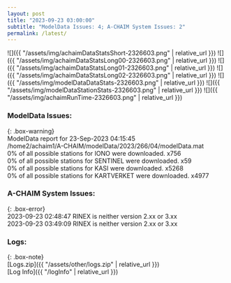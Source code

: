 ```yaml
---
layout: post
title: "2023-09-23 03:00:00"
subtitle: "ModelData Issues: 4; A-CHAIM System Issues: 2"
permalink: /latest/
---
```


![]({{ "/assets/img/achaimDataStatsShort-2326603.png" | relative_url }})
![]({{ "/assets/img/achaimDataStatsLong00-2326603.png" | relative_url }})
![]({{ "/assets/img/achaimDataStatsLong01-2326603.png" | relative_url }})
![]({{ "/assets/img/achaimDataStatsLong02-2326603.png" | relative_url }})
![]({{ "/assets/img/modelDataDataStats-2326603.png" | relative_url }})
![]({{ "/assets/img/modelDataStationStats-2326603.png" | relative_url }})
![]({{ "/assets/img/achaimRunTime-2326603.png" | relative_url }})


### ModelData Issues:  
  
{: .box-warning}  
 ModelData report for 23-Sep-2023 04:15:45   
 /home2/achaim1/A-CHAIM/modelData/2023/266/04/modelData.mat   
 0% of all possible stations for IONO were downloaded. x756   
 0% of all possible stations for SENTINEL were downloaded. x59   
 0% of all possible stations for KASI were downloaded. x5268   
 0% of all possible stations for KARTVERKET were downloaded. x4977   
  
### A-CHAIM System Issues:  
  
{: .box-error}  
2023-09-23 02:48:47 RINEX is neither version 2.xx or 3.xx  
2023-09-23 03:49:09 RINEX is neither version 2.xx or 3.xx  

### Logs:  
  
{: .box-note}  
[Logs.zip]({{ "/assets/other/logs.zip" | relative_url }})  
[Log Info]({{ "/logInfo" | relative_url }})  
